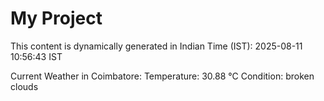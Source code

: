 # My Project

This content is dynamically generated in Indian Time (IST): 2025-08-11 10:56:43 IST


Current Weather in Coimbatore:
Temperature: 30.88 °C
Condition: broken clouds
